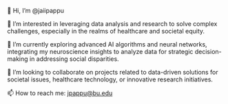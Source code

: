 👋 Hi, I’m @jaiipappu
 
👀 I’m interested in leveraging data analysis and research to solve complex challenges, especially in the realms of healthcare and societal equity.

🌱 I’m currently exploring advanced AI algorithms and neural networks, integrating my neuroscience insights to analyze data for strategic decision-making in addressing social disparities.

💞️ I’m looking to collaborate on projects related to data-driven solutions for societal issues, healthcare technology, or innovative research initiatives.

📫 How to reach me: jpappu@bu.edu

<!---
jaiipappu/jaiipappu is a ✨ special ✨ repository because its `README.md` (this file) appears on your GitHub profile.
You can click the Preview link to take a look at your changes.
--->
